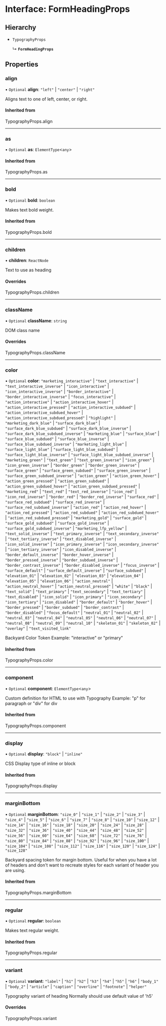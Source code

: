 # Interface: FormHeadingProps

## Hierarchy

- `TypographyProps`

  ↳ **`FormHeadingProps`**

## Properties

### align

• `Optional` **align**: ``"left"`` \| ``"center"`` \| ``"right"``

Aligns text to one of left, center, or right.

#### Inherited from

TypographyProps.align

___

### as

• `Optional` **as**: `ElementType`<`any`\>

#### Inherited from

TypographyProps.as

___

### bold

• `Optional` **bold**: `boolean`

Makes text bold weight.

#### Inherited from

TypographyProps.bold

___

### children

• **children**: `ReactNode`

Text to use as heading

#### Overrides

TypographyProps.children

___

### className

• `Optional` **className**: `string`

DOM class name

#### Overrides

TypographyProps.className

___

### color

• `Optional` **color**: ``"marketing_interactive"`` \| ``"text_interactive"`` \| ``"text_interactive_inverse"`` \| ``"icon_interactive"`` \| ``"icon_interactive_inverse"`` \| ``"border_interactive"`` \| ``"border_interactive_inverse"`` \| ``"focus_interactive"`` \| ``"action_interactive"`` \| ``"action_interactive_hover"`` \| ``"action_interactive_pressed"`` \| ``"action_interactive_subdued"`` \| ``"action_interactive_subdued_hover"`` \| ``"action_interactive_subdued_pressed"`` \| ``"highlight"`` \| ``"marketing_dark_blue"`` \| ``"surface_dark_blue"`` \| ``"surface_dark_blue_subdued"`` \| ``"surface_dark_blue_inverse"`` \| ``"surface_dark_blue_subdued_inverse"`` \| ``"marketing_blue"`` \| ``"surface_blue"`` \| ``"surface_blue_subdued"`` \| ``"surface_blue_inverse"`` \| ``"surface_blue_subdued_inverse"`` \| ``"marketing_light_blue"`` \| ``"surface_light_blue"`` \| ``"surface_light_blue_subdued"`` \| ``"surface_light_blue_inverse"`` \| ``"surface_light_blue_subdued_inverse"`` \| ``"marketing_green"`` \| ``"text_green"`` \| ``"text_green_inverse"`` \| ``"icon_green"`` \| ``"icon_green_inverse"`` \| ``"border_green"`` \| ``"border_green_inverse"`` \| ``"surface_green"`` \| ``"surface_green_subdued"`` \| ``"surface_green_inverse"`` \| ``"surface_green_subdued_inverse"`` \| ``"action_green"`` \| ``"action_green_hover"`` \| ``"action_green_pressed"`` \| ``"action_green_subdued"`` \| ``"action_green_subdued_hover"`` \| ``"action_green_subdued_pressed"`` \| ``"marketing_red"`` \| ``"text_red"`` \| ``"text_red_inverse"`` \| ``"icon_red"`` \| ``"icon_red_inverse"`` \| ``"border_red"`` \| ``"border_red_inverse"`` \| ``"surface_red"`` \| ``"surface_red_subdued"`` \| ``"surface_red_inverse"`` \| ``"surface_red_subdued_inverse"`` \| ``"action_red"`` \| ``"action_red_hover"`` \| ``"action_red_pressed"`` \| ``"action_red_subdued"`` \| ``"action_red_subdued_hover"`` \| ``"action_red_subdued_pressed"`` \| ``"marketing_gold"`` \| ``"surface_gold"`` \| ``"surface_gold_subdued"`` \| ``"surface_gold_inverse"`` \| ``"surface_gold_subdued_inverse"`` \| ``"marketing_lfp_yellow"`` \| ``"text_solid_inverse"`` \| ``"text_primary_inverse"`` \| ``"text_secondary_inverse"`` \| ``"text_tertiary_inverse"`` \| ``"text_disabled_inverse"`` \| ``"icon_solid_inverse"`` \| ``"icon_primary_inverse"`` \| ``"icon_secondary_inverse"`` \| ``"icon_tertiary_inverse"`` \| ``"icon_disabled_inverse"`` \| ``"border_default_inverse"`` \| ``"border_hover_inverse"`` \| ``"border_pressed_inverse"`` \| ``"border_subdued_inverse"`` \| ``"border_contrast_inverse"`` \| ``"border_disabled_inverse"`` \| ``"focus_inverse"`` \| ``"surface_default"`` \| ``"surface_default_inverse"`` \| ``"surface_subdued"`` \| ``"elevation_01"`` \| ``"elevation_02"`` \| ``"elevation_03"`` \| ``"elevation_04"`` \| ``"elevation_05"`` \| ``"elevation_06"`` \| ``"action_neutral"`` \| ``"action_neutral_hover"`` \| ``"action_neutral_pressed"`` \| ``"white"`` \| ``"black"`` \| ``"text_solid"`` \| ``"text_primary"`` \| ``"text_secondary"`` \| ``"text_tertiary"`` \| ``"text_disabled"`` \| ``"icon_solid"`` \| ``"icon_primary"`` \| ``"icon_secondary"`` \| ``"icon_tertiary"`` \| ``"icon_disabled"`` \| ``"border_default"`` \| ``"border_hover"`` \| ``"border_pressed"`` \| ``"border_subdued"`` \| ``"border_contrast"`` \| ``"border_disabled"`` \| ``"focus_default"`` \| ``"neutral_01"`` \| ``"neutral_02"`` \| ``"neutral_03"`` \| ``"neutral_04"`` \| ``"neutral_05"`` \| ``"neutral_06"`` \| ``"neutral_07"`` \| ``"neutral_08"`` \| ``"neutral_09"`` \| ``"neutral_10"`` \| ``"skeleton_01"`` \| ``"skeleton_02"`` \| ``"overlay"`` \| ``"text_visited_link"``

Backyard Color Token
Example: "interactive" or "primary"

#### Inherited from

TypographyProps.color

___

### component

• `Optional` **component**: `ElementType`<`any`\>

Custom definition for HTML to use with Typography
Example: "p" for paragraph or "div" for div

#### Inherited from

TypographyProps.component

___

### display

• `Optional` **display**: ``"block"`` \| ``"inline"``

CSS Display type of inline or block

#### Inherited from

TypographyProps.display

___

### marginBottom

• `Optional` **marginBottom**: ``"size_0"`` \| ``"size_1"`` \| ``"size_2"`` \| ``"size_3"`` \| ``"size_4"`` \| ``"size_5"`` \| ``"size_6"`` \| ``"size_7"`` \| ``"size_8"`` \| ``"size_10"`` \| ``"size_12"`` \| ``"size_14"`` \| ``"size_16"`` \| ``"size_18"`` \| ``"size_20"`` \| ``"size_24"`` \| ``"size_28"`` \| ``"size_32"`` \| ``"size_36"`` \| ``"size_40"`` \| ``"size_44"`` \| ``"size_48"`` \| ``"size_52"`` \| ``"size_56"`` \| ``"size_60"`` \| ``"size_64"`` \| ``"size_68"`` \| ``"size_72"`` \| ``"size_76"`` \| ``"size_80"`` \| ``"size_84"`` \| ``"size_88"`` \| ``"size_92"`` \| ``"size_96"`` \| ``"size_100"`` \| ``"size_104"`` \| ``"size_108"`` \| ``"size_112"`` \| ``"size_116"`` \| ``"size_120"`` \| ``"size_124"`` \| ``"size_128"``

Backyard spacing token for margin bottom.
Useful for when you have a lot of headers and don't want to
recreate styles for each variant of header you are using.

#### Inherited from

TypographyProps.marginBottom

___

### regular

• `Optional` **regular**: `boolean`

Makes text regular weight.

#### Inherited from

TypographyProps.regular

___

### variant

• `Optional` **variant**: ``"label"`` \| ``"h1"`` \| ``"h2"`` \| ``"h3"`` \| ``"h4"`` \| ``"h5"`` \| ``"h6"`` \| ``"body_1"`` \| ``"body_2"`` \| ``"article"`` \| ``"caption"`` \| ``"overline"`` \| ``"footnote"`` \| ``"helper"``

Typography variant of heading
Normally should use default value of 'h5'

#### Overrides

TypographyProps.variant
